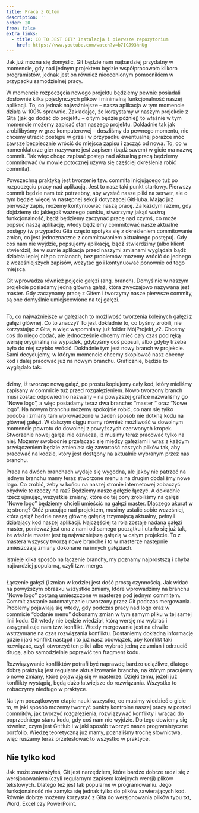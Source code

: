 ```yaml
---
title: Praca z Gitem
description: ''
order: 20
free: false
extra_links:
  - title: CO TO JEST GIT? Instalacja i pierwsze repozytorium
    href: https://www.youtube.com/watch?v=b7ICJ93hnUg
---
```


Jak już można się domyślić, Git będzie nam najbardziej przydatny w momencie, gdy nad jednym projektem będzie współpracowało kilkoro programistów, jednak jest on również nieocenionym pomocnikiem w przypadku samodzielnej pracy.

W momencie rozpoczęcia nowego projektu będziemy pewnie posiadali dosłownie kilka pojedynczych plików i minimalną funkcjonalność naszej aplikacji. To, co jednak najważniejsze – nasza aplikacja w tym momencie działa w 100% sprawnie. Zakładając, że korzystamy w naszym projekcie z Gita (jak go dodać do projektu – o tym będzie później) to właśnie w tym momencie możemy zapisać stan naszego projektu. Dokładnie tak jak zrobilibyśmy w grze komputerowej – doszliśmy do pewnego momentu, nie chcemy utracić postępu w grze i w przypadku ewentualnej porażce móc zawsze bezpiecznie wrócić do miejsca zapisu i zacząć od nowa. To, co w nomenklaturze gier nazywane jest zapisem (bądź savem) w gicie ma nazwę commit. Tak więc chcąc zapisać postęp nad aktualną pracą będziemy commitować (w mowie potocznej używa się częściej określenia robić commita).

Powszechną praktyką jest tworzenie tzw. commita inicjującego tuż po rozpoczęciu pracy nad aplikacją. Jest to nasz taki punkt startowy. Pierwszy commit będzie nam też potrzebny, aby wysłać nasze pliki na serwer, ale o tym będzie więcej w następnej sekcji dotyczącej GitHuba. Mając już pierwszy zapis, możemy kontynuować naszą pracę. Za każdym razem, gdy dojdziemy do jakiegoś ważnego punktu, stworzymy jakąś ważną funkcjonalność, bądź będziemy zaczynać pracę nad czymś, co może popsuć naszą aplikację, wtedy będziemy commitować nasze aktualne postępy (w przypadku Gita często spotyka się z określeniem commitowanie zmian, co jest jednoznaczne z commitowaniem aktualnego postępu). Gdy coś nam nie wyjdzie, popsujemy aplikację, bądź stwierdzimy (albo klient stwierdzi), że w sumie aplikacja przed naszymi zmianami wyglądała bądź działała lepiej niż po zmianach, bez problemów możemy wrócić do jednego z wcześniejszych zapisów, wczytać go i kontynuować ponownie od tego miejsca.

Git wprowadza również pojęcie gałęzi (ang. branch). Domyślnie w naszym projekcie posiadamy jedną główną gałąź, która zwyczajowo nazywana jest master. Gdy zaczynamy pracę z Gitem i tworzymy nasze pierwsze commity, są one domyślnie umiejscowione na tej gałęzi.

<img src="/online/git-github/img/git/git1.png" alt="" />

To, co najważniejsze w gałęziach to możliwość tworzenia kolejnych gałęzi z gałęzi głównej. Co to znaczy? To jest dokładnie to, co byśmy zrobili, nie korzystając z Gita, a więc wspomniany już folder MójProjekt_v2. Chcemy coś do niego dodać, ale jednocześnie chcemy mieć cały czas pod ręką wersję oryginalną na wypadek, gdybyśmy coś popsuli, albo gdyby trzeba było do niej szybko wrócić. Dokładnie tym jest nowy branch w projekcie. Sami decydujemy, w którym momencie chcemy skopiować nasz obecny kod i dalej pracować już na nowym branchu. Graficznie, będzie to wyglądało tak:

<img src="/online/git-github/img/git/git2.png" alt="" />

dzimy, iż tworząc nową gałąź, po prostu kopiujemy cały kod, który mieliśmy zapisany w commicie tuż przed rozgałęzieniem. Nowo tworzony branch musi zostać odpowiednio nazwany – na powyższej grafice nazwaliśmy go “Nowe logo”, a więc posiadamy teraz dwa branche: “master “ oraz “Nowe logo”. Na nowym branchu możemy spokojnie robić, co nam się tylko podoba i zmiany tam wprowadzone w żaden sposób nie dotkną kodu na głównej gałęzi. W dalszym ciągu mamy również możliwość w dowolnym momencie powrotu do dowolnej z powyższych czerwonych kropek. Stworzenie nowej gałęzi nie oznacza, iż musimy teraz pracować tylko na niej. Możemy swobodnie przełączać się między gałęziami i wraz z każdym przełączeniem będzie zmieniała się zawartość naszych plików tak, aby pracować na kodzie, który jest dostępny na aktualnie wybranym przez nas branchu.

Praca na dwóch branchach wydaje się wygodna, ale jakby nie patrzeć na jednym branchu mamy teraz stworzone menu a na drugim dodaliśmy nowe logo. Co zrobić, żeby w końcu na naszej stronie internetowej zobaczyć obydwie te rzeczy na raz? Będziemy nasze gałęzie łączyć. A dokładnie rzecz ujmując, wszystkie zmiany, które do tej pory zrobiliśmy na gałęzi “Nowe logo” będziemy chcieli umieścić na gałęzi master. Dlaczego akurat w tę stronę? Otóż pracując nad projektem, musimy ustalić sobie wcześniej, która gałąź będzie naszą główną gałęzią trzymającą aktualny, pełny i działający kod naszej aplikacji. Najczęściej ta rola zostaje nadana gałęzi master, ponieważ jest ona z nami od samego początku i utarło się już tak, że właśnie master jest tą najważniejszą gałęzią w całym projekcie. To z mastera wszyscy tworzą nowe branche i to w masterze następnie umieszczają zmiany dokonane na innych gałęziach.

Istnieje kilka sposób na łączenie branchy, my poznamy najprostszą i chyba najbardziej popularną, czyli tzw. merge.

<img src="/online/git-github/img/git/git3.png" alt="" />

Łączenie gałęzi (i zmian w kodzie) jest dość prostą czynnością. Jak widać na powyższym obrazku wszystkie zmiany, które wprowadzimy na branchu “Nowe logo” zostaną umieszczone w masterze pod jednym commitem. Commit zostanie automatycznie utworzony przez Git podczas mergowania. Problemy pojawiają się wtedy, gdy podczas pracy nad logo oraz w commicie “dodanie menu” dokonamy zmian w tym samym pliku w tej samej linii kodu. Git wtedy nie będzie wiedział, którą wersję ma wybrać i zasygnalizuje nam tzw. konflikt. Wtedy mergowanie jest na chwile wstrzymane na czas rozwiązania konfliktu. Dostaniemy dokładną informację gdzie i jaki konflikt nastąpił i to już nasz obowiązek, aby konflikt taki rozwiązać, czyli otworzyć ten plik i albo wybrać jedną ze zmian i odrzucić drugą, albo samodzielnie poprawić ten fragment kodu.

Rozwiązywanie konfliktów potrafi być naprawdę bardzo uciążliwe, dlatego dobrą praktyką jest regularne aktualizowanie brancha, na którym pracujemy o nowe zmiany, które pojawiają się w masterze. Dzięki temu, jeżeli już konflikty wystąpią, będą dużo łatwiejsze do rozwiązania. Wszystko to zobaczymy niedługo w praktyce.

Na tym początkowym etapie nauki wszystko, co musimy wiedzieć o gicie to, w jaki sposób możemy tworzyć punkty kontrolne naszej pracy w postaci commitów, jak tworzyć rozgałęzienia, rozwiązywać konflikty i wracać do poprzedniego stanu kodu, gdy coś nam nie wyjdzie. Do tego dowiemy się również, czym jest GitHub i w jaki sposób tworzyć nasze programistyczne portfolio. Wiedzę teoretyczną już mamy, poznaliśmy trochę słownictwa, więc ruszamy teraz przetestować to wszystko w praktyce.

## Nie tylko kod

Jak może zauważyłeś, Git jest narzędziem, które bardzo dobrze radzi się z wersjonowaniem (czyli regularnym zapisem kolejnych wersji) plików tekstowych. Dlatego też jest tak popularne w programowaniu. Jego funkcjonalność nie zamyka się jednak tylko do plików zawierających kod. Równie dobrze możemy korzystać z Gita do wersjonowania plików typu txt, Word, Excel czy PowerPoint.
